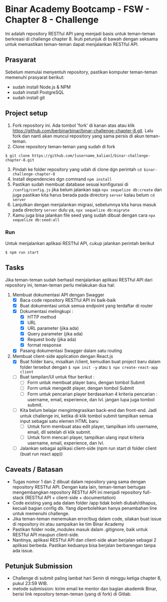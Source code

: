 # Binar Academy Bootcamp - FSW - Chapter 8 - Challenge

Ini adalah repository RESTful API yang menjadi basis untuk teman-teman berkreasi di challenge chapter 8. Ikuti petunjuk di bawah dengan seksama untuk memastikan teman-teman dapat menjalankan RESTful API.

## Prasyarat
Sebelum memulai menyentuh repository, pastikan komputer teman-teman memenuhi prasyarat berikut:
- sudah install Node.js & NPM
- sudah install PostgreSQL
- sudah install git

## Project setup
1. Fork repository ini. Ada tombol 'fork' di kanan atas atau klik https://github.com/berbinarbinar/binar-challenge-chapter-8.git. Lalu fork dan nanti akan muncul repository yang sama persis di akun teman-teman.
2. Clone repository teman-teman yang sudah di fork 

```
$ git clone https://github.com/[username_kalian]/binar-challenge-chapter-8.git
```

3. Pindah ke folder repository yang udah di clone dgn perintah 
`cd binar-challenge-chapter-8`
4.  Install dependencies dgn command `npm install`
5.   Pastikan sudah membuat database sesuai konfigurasi di `/config/config.js` jika belum jalankan saja `npx sequelize db:create` dan juga pastikan kita harus berada pada directory `server` kalau belum `cd server`
6.   Lanjutkan dengan menjalankan migrasi, sebelumnya kita harus masuk pada directory `server` dulu ya, `npx sequelize db:migrate`
7.   Kamu juga bisa jalankan file seed yang sudah dibuat dengan cara `npx sequelize db:seed:all`
### Run
Untuk menjalankan aplikasi RESTful API, cukup jalankan perintah berikut
```
$ npm run start
```

## Tasks
Jika teman-teman sudah berhasil menjalankan aplikasi RESTful API dari repository ini, teman-teman perlu melakukan dua hal:
1. Membuat dokumentasi API dengan Swagger
    - [x] Baca code repository RESTful API ini baik-baik
    - [x] Buat dokumentasi untuk semua endpoint yang terdaftar di router
    - [x] Dokumentasi melingkupi : 
        - [x] HTTP method
        - [x] URL
        - [x] URL parameter (jika ada)
        - [x] Query parameter (jika ada)
        - [x] Request body (jika ada)
        - [x] format response
    - [x] Pasang dokumentasi Swagger dalam satu routing
2. Membuat client-side application dengan React.js
    - [x] Buat folder baru, misalkan /client, kemudian buat project baru dalam folder tersebut dengan `$ npm init -y` atau `$ npx create-react-app client`
    - [ ] Buat tampilan/UI untuk fitur berikut :
        - [ ] Form untuk membuat player baru, dengan tombol Submit
        - [ ] Form untuk mengedit player, dengan tombol Submit
        - [ ] Form untuk pencarian player berdasarkan 4 kriteria pencarian : username, email, experience, dan lvl. jangan lupa juga tombol submit.
    - [ ] Kita belum belajar mengintegrasikan back-end dan front-end. Jadi untuk challenge ini, ketika di klik tombol submit tampilkan semua input sebagai satu elemen HTML baru
        - [ ] Untuk form membuat atau edit player, tampilkan info username, email, dll setelah di klik submit. 
        - [ ] Untuk form mencari player, tampilkan ulang input kriteria username, email, experience, dan lvl.
    - [ ] Jalankan sebagai aplikasi client-side (npm run start di folder client (buat run react app))

## Caveats / Batasan
- Tugas nomor 1 dan 2 dibuat dalam repository yang sama dengan repository RESTful API. Dengan kata lain, teman-teman bertugas mengembangkan repository RESTful API ini menjadi repository full-stack (RESTful API + client-side + documentation)
- Code existing yang ada dalam folder /app tidak boleh diubah/dihapus, kecuali bagian config db. Yang diperbolehkan hanya penambahan line untuk memenuhi challenge. 
- Jika teman-teman menemukan error/bug dalam code, silakan buat issue di repository ini atau sampaikan ke tim Binar Academy
- Pastikan folder node_modules masuk dalam .gitignore, baik untuk RESTful API maupun client-side.
- Nantinya, aplikasi RESTful API dan client-side akan berjalan sebagai 2 aplikasi berbeda. Pastikan keduanya bisa berjalan berbarengan tanpa ada issue.

## Petunjuk Submission
- Challenge di submit paling lambat hari Senin di minggu ketiga chapter 8, pukul 23:59 WIB.
- metode submission: kirim email ke mentor dan bagian akademik Binar, berisi link repository teman-teman (yang di fork) di Gitlab.
